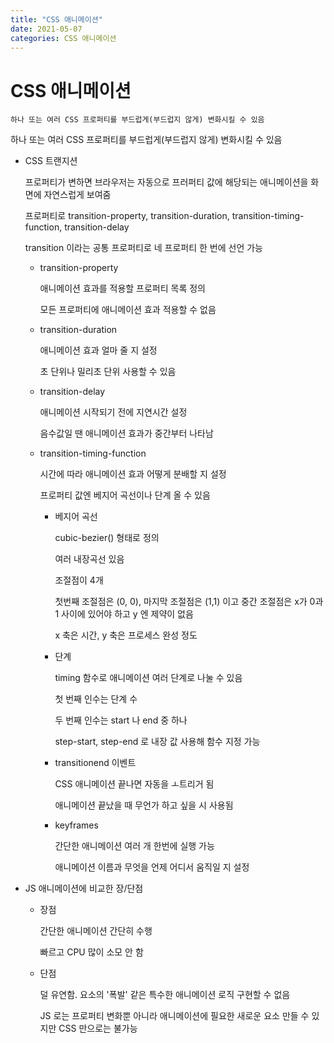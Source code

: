 ```yaml
---
title: "CSS 애니메이션"
date: 2021-05-07
categories: CSS 애니메이션
---
```


# CSS 애니메이션

    하나 또는 여러 CSS 프로퍼티를 부드럽게(부드럽지 않게) 변화시킬 수 있음

하나 또는 여러 CSS 프로퍼티를 부드럽게(부드럽지 않게) 변화시킬 수 있음

- CSS 트랜지션

  프로퍼티가 변하면 브라우저는 자동으로 프러퍼티 값에 해당되는 애니메이션을 화면에 자연스럽게 보여줌

  프로퍼티로 transition-property, transition-duration, transition-timing-function, transition-delay

  transition 이라는 공통 프로퍼티로 네 프로퍼티 한 번에 선언 가능

  - transition-property

    애니메이션 효과를 적용할 프로퍼티 목록 정의

    모든 프로퍼티에 애니메이션 효과 적용할 수 없음

  - transition-duration

    애니메이션 효과 얼마 줄 지 설정

    초 단위나 밀리초 단위 사용할 수 있음

  - transition-delay

    애니메이션 시작되기 전에 지연시간 설정

    음수값일 땐 애니메이션 효과가 중간부터 나타남

  - transition-timing-function

    시간에 따라 애니메이션 효과 어떻게 분배할 지 설정

    프로퍼티 값엔 베지어 곡선이나 단계 올 수 있음

    - 베지어 곡선

      cubic-bezier() 형태로 정의

      여러 내장곡선 있음

      조절점이 4개

      첫번째 조절점은 (0, 0), 마지막 조절점은 (1,1) 이고 중간 조절점은 x가 0과 1 사이에 있어야 하고 y 엔 제약이 없음

      x 축은 시간, y 축은 프로세스 완성 정도

    - 단계

      timing 함수로 애니메이션 여러 단계로 나눌 수 있음

      첫 번째 인수는 단계 수

      두 번째 인수는 start 나 end 중 하나

      step-start, step-end 로 내장 값 사용해 함수 지정 가능

    - transitionend 이벤트

      CSS 애니메이션 끝나면 자동을 ㅗ트리거 됨

      애니메이션 끝났을 때 무언가 하고 싶을 시 사용됨

    - keyframes

      간단한 애니메이션 여러 개 한번에 실행 가능

      애니메이션 이름과 무엇을 언제 어디서 움직일 지 설정

- JS 애니메이션에 비교한 장/단점

  - 장점

    간단한 애니메이션 간단히 수행

    빠르고 CPU 많이 소모 안 함

  - 단점

    덜 유연함. 요소의 '폭발' 같은 특수한 애니메이션 로직 구현할 수 없음

    JS 로는 프로퍼티 변화뿐 아니라 애니메이션에 필요한 새로운 요소 만들 수 있지만 CSS 만으로는 불가능
